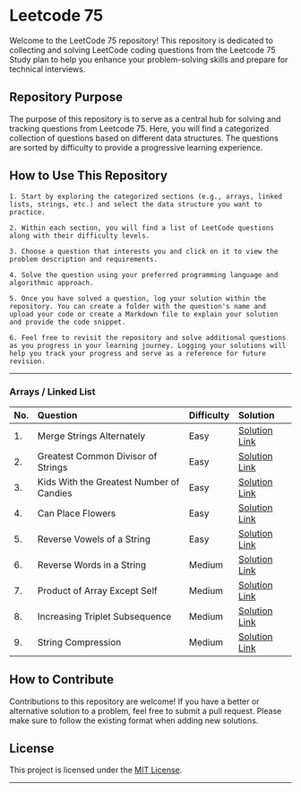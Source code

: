 # Leetcode 75

Welcome to the LeetCode 75 repository! This repository is dedicated to collecting and solving LeetCode coding questions from the Leetcode 75 Study plan to help you enhance your problem-solving skills and prepare for technical interviews.

## Repository Purpose

The purpose of this repository is to serve as a central hub for solving and tracking questions from Leetcode 75. Here, you will find a categorized collection of questions based on different data structures. The questions are sorted by difficulty to provide a progressive learning experience.

## How to Use This Repository

```
1. Start by exploring the categorized sections (e.g., arrays, linked lists, strings, etc.) and select the data structure you want to practice.

2. Within each section, you will find a list of LeetCode questions along with their difficulty levels.

3. Choose a question that interests you and click on it to view the problem description and requirements.

4. Solve the question using your preferred programming language and algorithmic approach.

5. Once you have solved a question, log your solution within the repository. You can create a folder with the question's name and upload your code or create a Markdown file to explain your solution and provide the code snippet.

6. Feel free to revisit the repository and solve additional questions as you progress in your learning journey. Logging your solutions will help you track your progress and serve as a reference for future revision.
```

<hr>


### Arrays / Linked List

| No.  | Question                        | Difficulty | Solution |
| :--- | :------------------------------ | :--------- | :------- |
| 1. | Merge Strings Alternately | Easy | [Solution Link](https://github.com/HimeshKohad/LeetCode-Problems/blob/main/Leetcode%2075/solutions/1768.%20Merge%20Strings%20Alternately/solution.md) |
| 2. | Greatest Common Divisor of Strings | Easy | [Solution Link](https://github.com/HimeshKohad/LeetCode-Problems/blob/main/Leetcode%2075/solutions/1071.%20Greatest%20Common%20Divisor%20of%20Strings/solution.md) |
| 3. | Kids With the Greatest Number of Candies | Easy | [Solution Link](https://github.com/HimeshKohad/LeetCode-Problems/blob/main/Leetcode%2075/solutions/1431.%20Kids%20With%20the%20Greatest%20Number%20of%20Candies/solution.md) |
| 4. | Can Place Flowers | Easy | [Solution Link](https://github.com/HimeshKohad/LeetCode-Problems/blob/main/Leetcode%2075/solutions/605.%20Can%20Place%20Flowers/solution.md) |
| 5. | Reverse Vowels of a String | Easy | [Solution Link](https://github.com/HimeshKohad/LeetCode-Problems/blob/main/Leetcode%2075/solutions/345.%20Reverse%20Vowels%20of%20a%20String/solution.md) |
| 6. | Reverse Words in a String | Medium | [Solution Link](https://github.com/HimeshKohad/LeetCode-Problems/blob/main/Leetcode%2075/solutions/151.%20Reverse%20Words%20in%20a%20String/solution.md) |
| 7. | Product of Array Except Self | Medium | [Solution Link](https://github.com/HimeshKohad/LeetCode-Problems/blob/main/Leetcode%2075/solutions/238.%20Product%20of%20Array%20Except%20Self/solution.md) |
| 8. | Increasing Triplet Subsequence | Medium | [Solution Link](https://github.com/HimeshKohad/LeetCode-Problems/blob/main/Leetcode%2075/solutions/334.%20Increasing%20Triplet%20Subsequence/solution.md) |
| 9. | String Compression | Medium | [Solution Link](https://github.com/HimeshKohad/LeetCode-Problems/blob/main/Leetcode%2075/solutions/443.%20String%20Compression/solution.md) |


## How to Contribute

Contributions to this repository are welcome! If you have a better or alternative solution to a problem, feel free to submit a pull request. Please make sure to follow the existing format when adding new solutions.

## License

This project is licensed under the [MIT License](LICENSE).

---
